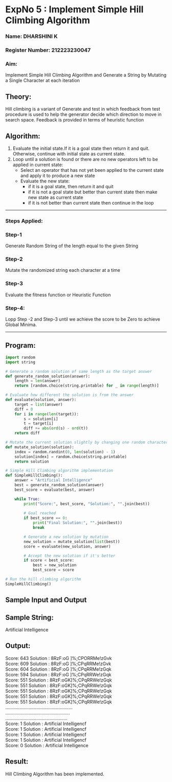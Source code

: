 <h1>ExpNo 5 : Implement Simple Hill Climbing Algorithm</h1> 

<h3>Name: DHARSHINI K</h3>
<h3>Register Number: 212223230047</h3>

<H3>Aim:</H3>
<p>Implement Simple Hill Climbing Algorithm and Generate a String by Mutating a Single Character at each iteration </p>

<h2> Theory: </h2>
<p>Hill climbing is a variant of Generate and test in which feedback from test procedure is used to help the generator decide which direction to move in search space.
Feedback is provided in terms of heuristic function
</p>

<h2>Algorithm:</h2>
<p>
<ol>
 <li> Evaluate the initial state.If it is a goal state then return it and quit. Otherwise, continue with initial state as current state.</li> 
<li>Loop until a solution is found or there are no new operators left to be applied in current state:
<ul><li>Select an operator that has not yet been applied to the current state and apply it to produce a new state</li>
<li>Evaluate the new state:
  <ul>
<li>if it is a goal state, then return it and quit</li>
<li>if it is not a goal state but better than current state then make new state as current state</li>
<li>if it is not better than current state then continue in the loop</li>
    </ul>
</li>
</ul>
</li>
</ol>

</p>
<hr>
<h3> Steps Applied:</h3>
<h3>Step-1</h3>
<p> Generate Random String of the length equal to the given String</p>
<h3>Step-2</h3>
<p>Mutate the randomized string each character at a time</p>
<h3>Step-3</h3>
<p> Evaluate the fitness function or Heuristic Function</p>
<h3>Step-4:</h3>
<p> Lopp Step -2 and Step-3  until we achieve the score to be Zero to achieve Global Minima.</p>
<hr>

## Program:
```python
import random
import string

# Generate a random solution of same length as the target answer
def generate_random_solution(answer):
    length = len(answer)
    return [random.choice(string.printable) for _ in range(length)]

# Evaluate how different the solution is from the answer
def evaluate(solution, answer):
    target = list(answer)
    diff = 0
    for i in range(len(target)):
        s = solution[i]
        t = target[i]
        diff += abs(ord(s) - ord(t))
    return diff

# Mutate the current solution slightly by changing one random character
def mutate_solution(solution):
    index = random.randint(0, len(solution) - 1)
    solution[index] = random.choice(string.printable)
    return solution

# Simple Hill Climbing algorithm implementation
def SimpleHillClimbing():
    answer = "Artificial Intelligence"
    best = generate_random_solution(answer)
    best_score = evaluate(best, answer)

    while True:
        print("Score:", best_score, "Solution:", "".join(best))
        
        # Goal reached
        if best_score == 0:
            print("Final Solution:", "".join(best))
            break

        # Generate a new solution by mutation
        new_solution = mutate_solution(list(best))
        score = evaluate(new_solution, answer)

        # Accept the new solution if it's better
        if score < best_score:
            best = new_solution
            best_score = score

# Run the hill climbing algorithm
SimpleHillClimbing()
```

<h2>Sample Input and Output</h2>
<h2>Sample String:</h2> Artificial Intelligence
<h2>Output:</h2>
Score: 643  Solution :  8RzF:oG ]%;CPORRMe!zGvk<br>
Score: 609  Solution :  8RzF:oG ]%;CPqRRMe!zGvk<br>
Score: 604  Solution :  8RzF:oG ]%;CPqRRMe!zGqk<br>
Score: 594  Solution :  8RzF:oG ]%;CPqRRWe!zGqk<br>
Score: 551  Solution :  8RzF:oGK]%;CPqRRWe!zGqk<br>
Score: 551  Solution :  8RzF:oGK]%;CPqRRWe!zGqk<br>
Score: 551  Solution :  8RzF:oGK]%;CPqRRWe!zGqk<br>
Score: 551  Solution :  8RzF:oGK]%;CPqRRWe!zGqk<br>
Score: 551  Solution :  8RzF:oGK]%;CPqRRWe!zGqk<br>
....................................................<br>
..................................................<br>
................................................<br>
Score: 1  Solution :  Artificial Intelligencf<br>
Score: 1  Solution :  Artificial Intelligencf<br>
Score: 1  Solution :  Artificial Intelligencf<br>
Score: 1  Solution :  Artificial Intelligencf<br>
Score: 0  Solution :  Artificial Intelligence<br>

## Result:
Hill Climbing Algorithm has been implemented.
